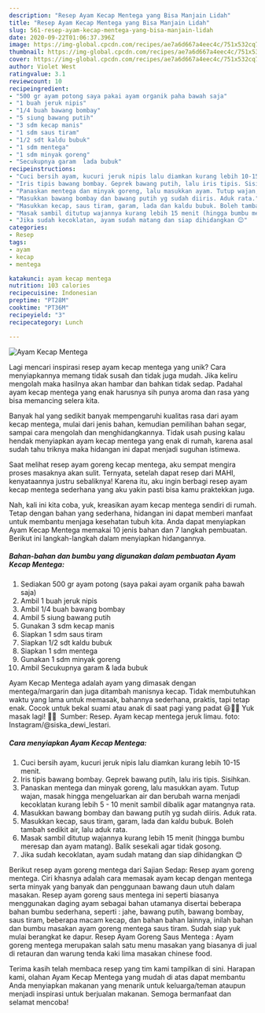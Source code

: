 ```yaml
---
description: "Resep Ayam Kecap Mentega yang Bisa Manjain Lidah"
title: "Resep Ayam Kecap Mentega yang Bisa Manjain Lidah"
slug: 561-resep-ayam-kecap-mentega-yang-bisa-manjain-lidah
date: 2020-09-22T01:06:37.396Z
image: https://img-global.cpcdn.com/recipes/ae7a6d667a4eec4c/751x532cq70/ayam-kecap-mentega-foto-resep-utama.jpg
thumbnail: https://img-global.cpcdn.com/recipes/ae7a6d667a4eec4c/751x532cq70/ayam-kecap-mentega-foto-resep-utama.jpg
cover: https://img-global.cpcdn.com/recipes/ae7a6d667a4eec4c/751x532cq70/ayam-kecap-mentega-foto-resep-utama.jpg
author: Violet West
ratingvalue: 3.1
reviewcount: 10
recipeingredient:
- "500 gr ayam potong saya pakai ayam organik paha bawah saja"
- "1 buah jeruk nipis"
- "1/4 buah bawang bombay"
- "5 siung bawang putih"
- "3 sdm kecap manis"
- "1 sdm saus tiram"
- "1/2 sdt kaldu bubuk"
- "1 sdm mentega"
- "1 sdm minyak goreng"
- "Secukupnya garam  lada bubuk"
recipeinstructions:
- "Cuci bersih ayam, kucuri jeruk nipis lalu diamkan kurang lebih 10-15 menit."
- "Iris tipis bawang bombay. Geprek bawang putih, lalu iris tipis. Sisihkan."
- "Panaskan mentega dan minyak goreng, lalu masukkan ayam. Tutup wajan, masak hingga mengeluarkan air dan berubah warna menjadi kecoklatan kurang lebih 5 - 10 menit sambil dibalik agar matangnya rata."
- "Masukkan bawang bombay dan bawang putih yg sudah diiris. Aduk rata."
- "Masukkan kecap, saus tiram, garam, lada dan kaldu bubuk. Boleh tambah sedikit air, lalu aduk rata."
- "Masak sambil ditutup wajannya kurang lebih 15 menit (hingga bumbu meresap dan ayam matang). Balik sesekali agar tidak gosong."
- "Jika sudah kecoklatan, ayam sudah matang dan siap dihidangkan 😊"
categories:
- Resep
tags:
- ayam
- kecap
- mentega

katakunci: ayam kecap mentega 
nutrition: 103 calories
recipecuisine: Indonesian
preptime: "PT28M"
cooktime: "PT36M"
recipeyield: "3"
recipecategory: Lunch

---
```



![Ayam Kecap Mentega](https://img-global.cpcdn.com/recipes/ae7a6d667a4eec4c/751x532cq70/ayam-kecap-mentega-foto-resep-utama.jpg)

Lagi mencari inspirasi resep ayam kecap mentega yang unik? Cara menyiapkannya memang tidak susah dan tidak juga mudah. Jika keliru mengolah maka hasilnya akan hambar dan bahkan tidak sedap. Padahal ayam kecap mentega yang enak harusnya sih punya aroma dan rasa yang bisa memancing selera kita.

Banyak hal yang sedikit banyak mempengaruhi kualitas rasa dari ayam kecap mentega, mulai dari jenis bahan, kemudian pemilihan bahan segar, sampai cara mengolah dan menghidangkannya. Tidak usah pusing kalau hendak menyiapkan ayam kecap mentega yang enak di rumah, karena asal sudah tahu triknya maka hidangan ini dapat menjadi suguhan istimewa.

Saat melihat resep ayam goreng kecap mentega, aku sempat mengira proses masaknya akan sulit. Ternyata, setelah dapat resep dari MAHI, kenyataannya justru sebaliknya! Karena itu, aku ingin berbagi resep ayam kecap mentega sederhana yang aku yakin pasti bisa kamu praktekkan juga.


Nah, kali ini kita coba, yuk, kreasikan ayam kecap mentega sendiri di rumah. Tetap dengan bahan yang sederhana, hidangan ini dapat memberi manfaat untuk membantu menjaga kesehatan tubuh kita. Anda dapat menyiapkan Ayam Kecap Mentega memakai 10 jenis bahan dan 7 langkah pembuatan. Berikut ini langkah-langkah dalam menyiapkan hidangannya.

<!--inarticleads1-->

##### Bahan-bahan dan bumbu yang digunakan dalam pembuatan Ayam Kecap Mentega:

1. Sediakan 500 gr ayam potong (saya pakai ayam organik paha bawah saja)
1. Ambil 1 buah jeruk nipis
1. Ambil 1/4 buah bawang bombay
1. Ambil 5 siung bawang putih
1. Gunakan 3 sdm kecap manis
1. Siapkan 1 sdm saus tiram
1. Siapkan 1/2 sdt kaldu bubuk
1. Siapkan 1 sdm mentega
1. Gunakan 1 sdm minyak goreng
1. Ambil Secukupnya garam &amp; lada bubuk


Ayam Kecap Mentega adalah ayam yang dimasak dengan mentega/margarin dan juga ditambah manisnya kecap. Tidak membutuhkan waktu yang lama untuk memasak, bahannya sederhana, praktis, tapi tetap enak. Cocok untuk bekal suami atau anak di saat pagi yang padat 😃👍🏻 Yuk masak lagi! 👩‍🍳 ️ Sumber: Resep. Ayam kecap mentega jeruk limau. foto: Instagram/@siska_dewi_lestari. 

<!--inarticleads2-->

##### Cara menyiapkan Ayam Kecap Mentega:

1. Cuci bersih ayam, kucuri jeruk nipis lalu diamkan kurang lebih 10-15 menit.
1. Iris tipis bawang bombay. Geprek bawang putih, lalu iris tipis. Sisihkan.
1. Panaskan mentega dan minyak goreng, lalu masukkan ayam. Tutup wajan, masak hingga mengeluarkan air dan berubah warna menjadi kecoklatan kurang lebih 5 - 10 menit sambil dibalik agar matangnya rata.
1. Masukkan bawang bombay dan bawang putih yg sudah diiris. Aduk rata.
1. Masukkan kecap, saus tiram, garam, lada dan kaldu bubuk. Boleh tambah sedikit air, lalu aduk rata.
1. Masak sambil ditutup wajannya kurang lebih 15 menit (hingga bumbu meresap dan ayam matang). Balik sesekali agar tidak gosong.
1. Jika sudah kecoklatan, ayam sudah matang dan siap dihidangkan 😊


Berikut resep ayam goreng mentega dari Sajian Sedap: Resep ayam goreng mentega. Ciri khasnya adalah cara memasak ayam kecap dengan mentega serta minyak yang banyak dan penggunaan bawang daun utuh dalam masakan. Resep ayam goreng saus mentega ini seperti biasanya menggunakan daging ayam sebagai bahan utamanya disertai beberapa bahan bumbu sederhana, seperti : jahe, bawang putih, bawang bombay, saus tiram, beberapa macam kecap, dan bahan bahan lainnya, inilah bahan dan bumbu masakan ayam goreng mentega saus tiram. Sudah siap yuk mulai berangkat ke dapur. Resep Ayam Goreng Saus Mentega : Ayam goreng mentega merupakan salah satu menu masakan yang biasanya di jual di retauran dan warung tenda kaki lima masakan chinese food. 

Terima kasih telah membaca resep yang tim kami tampilkan di sini. Harapan kami, olahan Ayam Kecap Mentega yang mudah di atas dapat membantu Anda menyiapkan makanan yang menarik untuk keluarga/teman ataupun menjadi inspirasi untuk berjualan makanan. Semoga bermanfaat dan selamat mencoba!
